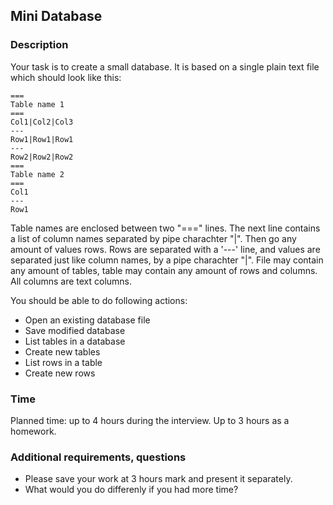 ## Mini Database

### Description

Your task is to create a small database. It is based on a single plain text file which should look like this:

    ===
    Table name 1
    ===
    Col1|Col2|Col3
    ---
    Row1|Row1|Row1
    ---
    Row2|Row2|Row2
    ===
    Table name 2
    ===
    Col1
    ---
    Row1

Table names are enclosed between two "===" lines. The next line contains a list of column names separated by pipe charachter "|". Then go any amount of values rows. Rows are separated with a '---' line, and values are separated just like column names, by a pipe charachter "|".
File may contain any amount of tables, table may contain any amount of rows and columns. All columns are text columns.

You should be able to do following actions:
 - Open an existing database file
 - Save modified database
 - List tables in a database
 - Create new tables
 - List rows in a table
 - Create new rows

### Time

Planned time: up to 4 hours during the interview. Up to 3 hours as a homework.

### Additional requirements, questions

 - Please save your work at 3 hours mark and present it separately.
 - What would you do differenly if you had more time?
